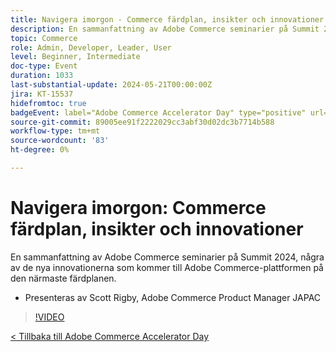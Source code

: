```yaml
---
title: Navigera imorgon - Commerce färdplan, insikter och innovationer
description: En sammanfattning av Adobe Commerce seminarier på Summit 2024, några av de nya innovationerna som kommer till Adobe Commerce-plattformen på den närmaste färdplanen.
topic: Commerce
role: Admin, Developer, Leader, User
level: Beginner, Intermediate
doc-type: Event
duration: 1033
last-substantial-update: 2024-05-21T00:00:00Z
jira: KT-15537
hidefromtoc: true
badgeEvent: label="Adobe Commerce Accelerator Day" type="positive" url="https://experienceleague.adobe.com/en/docs/events/apac-commerce-recordings/2024/overview"
source-git-commit: 89005ee91f2222029cc3abf30d02dc3b7714b588
workflow-type: tm+mt
source-wordcount: '83'
ht-degree: 0%

---
```



# Navigera imorgon: Commerce färdplan, insikter och innovationer

En sammanfattning av Adobe Commerce seminarier på Summit 2024, några av de nya innovationerna som kommer till Adobe Commerce-plattformen på den närmaste färdplanen.

+ Presenteras av Scott Rigby, Adobe Commerce Product Manager JAPAC

>[!VIDEO](https://video.tv.adobe.com/v/3429264/?learn=on)

[&lt; Tillbaka till Adobe Commerce Accelerator Day](./overview.md)